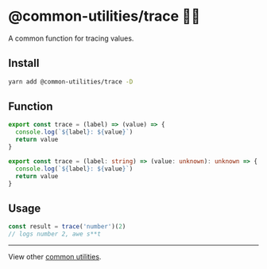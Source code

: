 # @common-utilities/trace 🧰👤

A common function for tracing values.

## Install

```bash
yarn add @common-utilities/trace -D
```

## Function

```javascript
export const trace = (label) => (value) => {
  console.log(`${label}: ${value}`)
  return value
}
```

```typescript
export const trace = (label: string) => (value: unknown): unknown => {
  console.log(`${label}: ${value}`)
  return value
}
```

## Usage

```javascript
const result = trace('number')(2)
// logs number 2, awe s**t
```

---

View other [common utilities](../../README.md).
